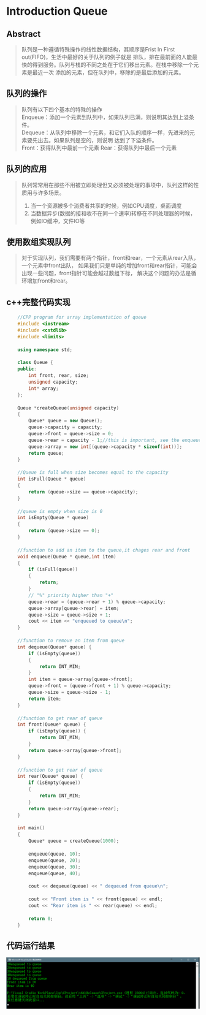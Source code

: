 # Introduction Queue


## Abstract
>队列是一种遵循特殊操作的线性数据结构，其顺序是Frist In First out(FIFO)，生活中最好的关于队列的例子就是
>排队，排在最前面的人能最快的得到服务。队列与栈的不同之处在于它们移出元素。在栈中移除一个元素是最近一次
>添加的元素，但在队列中，移除的是最后添加的元素。


## 队列的操作
>队列有以下四个基本的特殊的操作  
>Enqueue：添加一个元素到队列中，如果队列已满，则说明其达到上溢条件。  
>Dequeue：从队列中移除一个元素，和它们入队的顺序一样，先进来的元素要先出去。如果队列是空的，则说明
>达到了下溢条件。  
>Front：获得队列中最前一个元素
>Rear：获得队列中最后一个元素

## 队列的应用
>队列常常用在那些不用被立即处理但又必须被处理的事项中，队列这样的性质用与许多场景。
>1. 当一个资源被多个消费者共享的时候，例如CPU调度，桌面调度
>2. 当数据异步(数据的接和收不在同一个速率)转移在不同处理器的时候，例如IO缓冲，文件IO等

## 使用数组实现队列
>对于实现队列，我们需要有两个指针，front和rear，一个元素从rear入队，一个元素中front出队，
>如果我们只是单纯的增加front和rear指针，可能会出现一些问题，front指针可能会越过数组下标，
>解决这个问题的办法是循环增加front和rear。


## c++完整代码实现
```c++
    //CPP program for array implementation of queue
    #include <iostream>
    #include <cstdlib>
    #include <limits>

    using namespace std;

    class Queue {
    public:
    	int front, rear, size;
    	unsigned capacity;
    	int* array;
    };

    Queue *createQueue(unsigned capacity)
    {
    	Queue* queue = new Queue();
    	queue->capacity = capacity;
    	queue->front = queue->size = 0;
    	queue->rear = capacity - 1;//this is important, see the enqueue
    	queue->array = new int[(queue->capacity * sizeof(int))];
    	return queue;
    }

    //Queue is full when size becomes equal to the capacity
    int isFull(Queue * queue)
    {
    	return (queue->size == queue->capacity);
    }

    //queue is empty when size is 0
    int isEmpty(Queue * queue)
    {
    	return (queue->size == 0);
    }

    //function to add an item to the queue,it chages rear and front
    void enqueue(Queue * queue,int item)
    {
    	if (isFull(queue))
    	{
    		return;
    	}
    	// "%" priority higher than "+"
    	queue->rear = (queue->rear + 1) % queue->capacity;
    	queue->array[queue->rear] = item;
    	queue->size = queue->size + 1;
    	cout << item << "enqueued to queue\n";
    }

    //function to remove an item from queue
    int dequeue(Queue* queue) {
    	if (isEmpty(queue))
    	{
    		return INT_MIN;
    	}
    	int item = queue->array[queue->front];
    	queue->front = (queue->front + 1) % queue->capacity;
    	queue->size = queue->size - 1;
    	return item; 
    }

    //function to get rear of queue
    int front(Queue* queue) {
    	if (isEmpty(queue)) {
    		return INT_MIN;
    	}
    	return queue->array[queue->front];
    }

    //function to get rear of queue
    int rear(Queue* queue) {
    	if (isEmpty(queue))
    	{
    		return INT_MIN;
    	}
    	return queue->array[queue->rear];
    }

    int main()
    {
    	Queue* queue = createQueue(1000);

    	enqueue(queue, 10);
    	enqueue(queue, 20);
    	enqueue(queue, 30);
    	enqueue(queue, 40);

    	cout << dequeue(queue) << " dequeued from queue\n";

    	cout << "Front item is " << front(queue) << endl;
    	cout << "Rear item is " << rear(queue) << endl;

    	return 0;
    }
```

## 代码运行结果
![队列效果](_v_images/20190326224324983_3411.png)